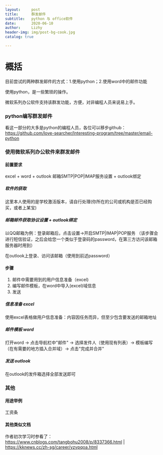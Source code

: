 ```yaml
---
layout:     post
title:      群发邮件
subtitle:   python 与 office软件
date:       2020-06-10
author:     Lizhy
header-img: img/post-bg-cook.jpg
catalog: true

---
```


# 概括

目前尝试的两种群发邮件的方式：1.使用python；2.使用word中的邮件功能

使用python，是一些繁琐的操作。

微软系列办公软件支持该群发功能，方便，对非编程人员来说易上手。

### python编写群发邮件

看这一部分的大多是python的编程人员，各位可以移步github：https://github.com/love-searcher/Interesting-program/tree/master/email-python

### 使用微软系列办公软件来群发邮件

#### 前置要求

excel + word + outlook
邮箱SMTP|POP|IMAP服务设置 + outlook绑定

##### 软件的获取

这里本人使用的是学校激活版本，请自行处理(你所在的公司或机构是否已经购买，或者上某宝)

##### 邮箱邮件获取协议设置 + outlook绑定

以QQ邮箱为例：登录邮箱后，点击设置->开启SMTP|IMAP|POP服务 （该步骤会进行短信验证，之后会给您一个类似于登录码的password，在第三方访问该邮箱服务器时用到）

在outlook上登录、访问该邮箱（使用到前述password）


#### 步骤

1. 邮件中需要用到的用户信息准备（excel)
2. 编写邮件模板，在word中导入(excel)域信息 
3. 发送

##### 信息准备 excel

使用excel表格做用户信息准备：内容因任务而异，但至少包含要发送的邮箱地址

##### 邮件模板 word

打开word -> 点击导航栏中"邮件" -> 选择发件人（使用现有列表）-> 模板编写（在有需要的地方插入合并域）-> 点击"完成并合并"

##### 发送 outlook

在outlook的发件箱选择全部发送即可


### 其他

#### 用途举例

工资条

#### 其他类似文档

作者初次学习时参看了：https://www.cnblogs.com/tangbohu2008/p/8337366.html | https://kknews.cc/zh-sg/career/yzvpqoa.html